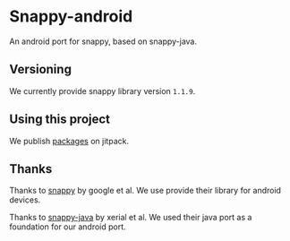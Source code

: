 # Snappy-android
An android port for snappy, based on snappy-java.

## Versioning
We currently provide snappy library version `1.1.9`.

## Using this project
We publish [packages](https://github.com/Sebastiaan-Alvarez-Rodriguez?tab=packages&repo_name=snappy-android)
on jitpack.

## Thanks
Thanks to [snappy](https://github.com/google/snappy) by google et al. 
We use provide their library for android devices.

Thanks to [snappy-java](https://github.com/xerial/snappy-java/) by xerial et al. 
We used their java port as a foundation for our android port.